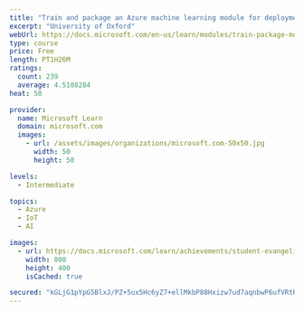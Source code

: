 ```yaml
---
title: "Train and package an Azure machine learning module for deployment to IoT Edge device"
excerpt: "University of Oxford"
webUrl: https://docs.microsoft.com/en-us/learn/modules/train-package-module-iot-edge/
type: course
price: Free
length: PT1H26M
ratings:
  count: 239
  average: 4.5188284
heat: 50

provider:
  name: Microsoft Learn
  domain: microsoft.com
  images:
    - url: /assets/images/organizations/microsoft.com-50x50.jpg
      width: 50
      height: 50

levels:
  - Intermediate

topics:
  - Azure
  - IoT
  - AI

images:
  - url: https://docs.microsoft.com/learn/achievements/student-evangelism/train-and-package-an-azure-machine-learning-module-for-deployment-to-iot-edge-social.png
    width: 800
    height: 400
    isCached: true

secured: "kGLjG1pYpG5BlxJ/PZ+5ux5Hc6yZ7+ellMkbP88Hxizw7ud7aqnbwP6ufVRtRHRzLT17n0Ga5MT41v2v95xypC4h95Y6NG/BKTzWPNcxft9NJqqOi7S+qMafRlELGmJ4sGIibnKgimhSv2OUzBK2I7JBHFvnYx76pcH547LoyrLLkY6Cab6B3yEaGe9FEV7UI40/5+777FAbWb1XKt8vsy6/dtLdx30O7ntaymth6j6r47f0R02lp7MPkFzdOodjbFF7efkpb4AApN/d5YwVsgEhoO0GWVRMdvGL6tBkpFPrMuoF3uajNoeT9zEY29JmXO5te5P4kwDaow0jdMTigcIRrvKfBE6SsjOTmVsmGR943x5Vxyoy5+HpIxtNCMDGJt/cIVgF/bBq/BaIlJJm+RIOeULsz2uaeD8Ox3HNTyA=;LOePiR2XS6wpgEBhjUw3yA=="
---
```



